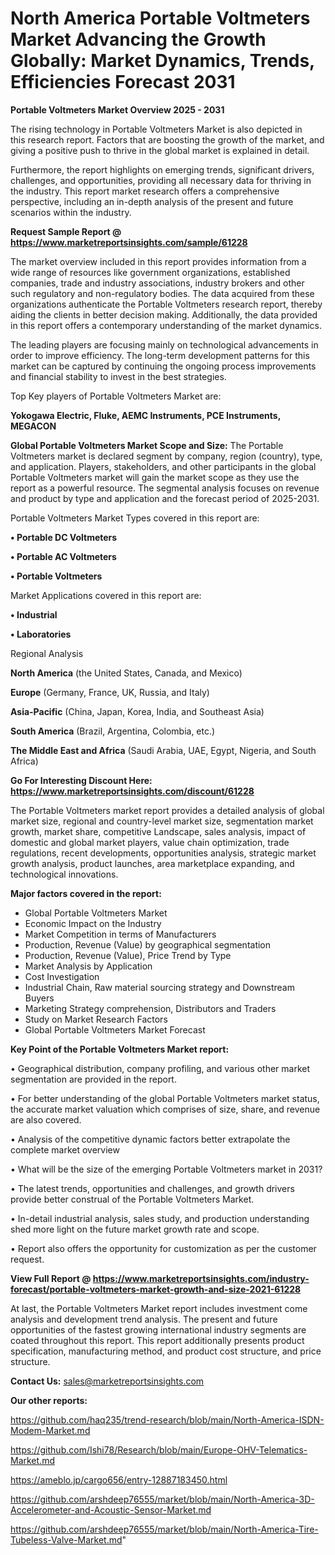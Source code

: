 # North America Portable Voltmeters Market Advancing the Growth Globally: Market Dynamics, Trends, Efficiencies Forecast 2031

<Strong> Portable Voltmeters Market Overview 2025 - 2031</strong>

The rising technology in Portable Voltmeters Market is also depicted in this research report. Factors that are boosting the growth of the market, and giving a positive push to thrive in the global market is explained in detail.

Furthermore, the report highlights on emerging trends, significant drivers, challenges, and opportunities, providing all necessary data for thriving in the industry. This report market research offers a comprehensive perspective, including an in-depth analysis of the present and future scenarios within the industry.

<strong>Request Sample Report @ <a href=https://www.marketreportsinsights.com/sample/61228>https://www.marketreportsinsights.com/sample/61228</a></strong>

The market overview included in this report provides information from a wide range of resources like government organizations, established companies, trade and industry associations, industry brokers and other such regulatory and non-regulatory bodies. The data acquired from these organizations authenticate the Portable Voltmeters research report, thereby aiding the clients in better decision making. Additionally, the data provided in this report offers a contemporary understanding of the market dynamics.

The leading players are focusing mainly on technological advancements in order to improve efficiency. The long-term development patterns for this market can be captured by continuing the ongoing process improvements and financial stability to invest in the best strategies.

Top Key players of Portable Voltmeters Market are:

<strong>Yokogawa Electric, Fluke, AEMC Instruments, PCE Instruments, MEGACON</strong>

<strong><b>Global Portable Voltmeters Market Scope and Size:</b></strong>
The Portable Voltmeters market is declared segment by company, region (country), type, and application. Players, stakeholders, and other participants in the global Portable Voltmeters market will gain the market scope as they use the report as a powerful resource. The segmental analysis focuses on revenue and product by type and application and the forecast period of 2025-2031.

Portable Voltmeters Market Types covered in this report are:

<strong>• Portable DC Voltmeters

• Portable AC Voltmeters

• Portable Voltmeters</strong>

Market Applications covered in this report are:

<strong>• Industrial

• Laboratories</strong> 

Regional Analysis

<strong>North America</strong> (the United States, Canada, and Mexico)

<strong>Europe</strong> (Germany, France, UK, Russia, and Italy)

<strong>Asia-Pacific</strong> (China, Japan, Korea, India, and Southeast Asia)

<strong>South America</strong> (Brazil, Argentina, Colombia, etc.)

<strong>The Middle East and Africa</strong> (Saudi Arabia, UAE, Egypt, Nigeria, and South Africa)

<strong>Go For Interesting Discount Here: <a href=https://www.marketreportsinsights.com/discount/61228>https://www.marketreportsinsights.com/discount/61228</a></strong>

The Portable Voltmeters market report provides a detailed analysis of global market size, regional and country-level market size, segmentation market growth, market share, competitive Landscape, sales analysis, impact of domestic and global market players, value chain optimization, trade regulations, recent developments, opportunities analysis, strategic market growth analysis, product launches, area marketplace expanding, and technological innovations.

<strong><b>Major factors covered in the report:</b></strong>
<ul>
  <li>Global Portable Voltmeters Market </li>
  <li>Economic Impact on the Industry</li>
  <li>Market Competition in terms of Manufacturers</li>
  <li>Production, Revenue (Value) by geographical segmentation</li>
  <li>Production, Revenue (Value), Price Trend by Type</li>
  <li>Market Analysis by Application</li>
  <li>Cost Investigation</li>
  <li>Industrial Chain, Raw material sourcing strategy and Downstream Buyers</li>
  <li>Marketing Strategy comprehension, Distributors and Traders</li>
  <li>Study on Market Research Factors</li>
  <li>Global Portable Voltmeters Market Forecast</li>
</ul>

<strong><b>Key Point of the Portable Voltmeters Market report:</b></strong>

• Geographical distribution, company profiling, and various other market segmentation are provided in the report.

• For better understanding of the global Portable Voltmeters market status, the accurate market valuation which comprises of size, share, and revenue are also covered.

• Analysis of the competitive dynamic factors better extrapolate the complete market overview

• What will be the size of the emerging Portable Voltmeters market in 2031?

• The latest trends, opportunities and challenges, and growth drivers provide better construal of the Portable Voltmeters Market.

• In-detail industrial analysis, sales study, and production understanding shed more light on the future market growth rate and scope.

• Report also offers the opportunity for customization as per the customer request.

<strong><b>View Full Report @ <a href=https://www.marketreportsinsights.com/industry-forecast/portable-voltmeters-market-growth-and-size-2021-61228>https://www.marketreportsinsights.com/industry-forecast/portable-voltmeters-market-growth-and-size-2021-61228</a></b></strong>


At last, the Portable Voltmeters Market report includes investment come analysis and development trend analysis. The present and future opportunities of the fastest growing international industry segments are coated throughout this report. This report additionally presents product specification, manufacturing method, and product cost structure, and price structure.

<strong>Contact Us:</strong>
sales@marketreportsinsights.com

<strong>Our other reports:</strong>

<a href=https://github.com/haq235/trend-research/blob/main/North-America-ISDN-Modem-Market.md>https://github.com/haq235/trend-research/blob/main/North-America-ISDN-Modem-Market.md</a>

<a href=https://github.com/Ishi78/Research/blob/main/Europe-OHV-Telematics-Market.md>https://github.com/Ishi78/Research/blob/main/Europe-OHV-Telematics-Market.md</a>

<a href=https://ameblo.jp/cargo656/entry-12887183450.html>https://ameblo.jp/cargo656/entry-12887183450.html</a>

<a href=https://github.com/arshdeep76555/market/blob/main/North-America-3D-Accelerometer-and-Acoustic-Sensor-Market.md>https://github.com/arshdeep76555/market/blob/main/North-America-3D-Accelerometer-and-Acoustic-Sensor-Market.md</a>

<a href=https://github.com/arshdeep76555/market/blob/main/North-America-Tire-Tubeless-Valve-Market.md>https://github.com/arshdeep76555/market/blob/main/North-America-Tire-Tubeless-Valve-Market.md</a>"
